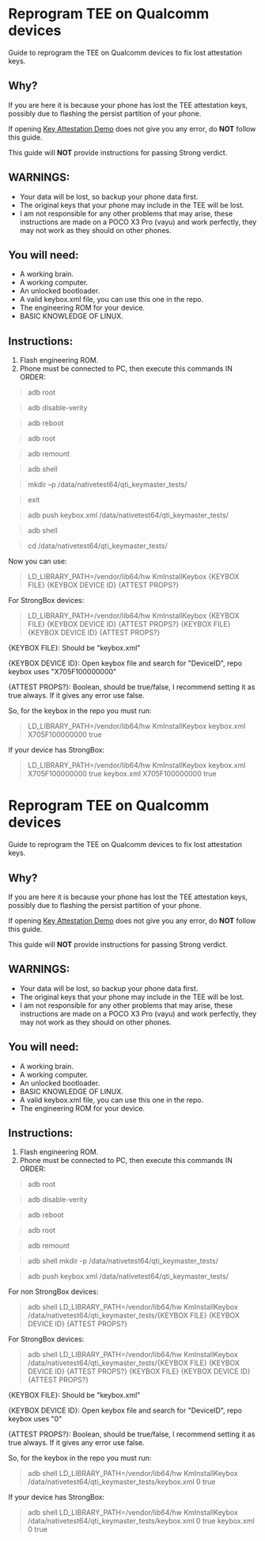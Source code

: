 # Reprogram TEE on Qualcomm devices
Guide to reprogram the TEE on Qualcomm devices to fix lost attestation keys.

## Why?

If you are here it is because your phone has lost the TEE attestation keys, possibly due to flashing the persist partition of your phone.

If opening [Key Attestation Demo](https://github.com/vvb2060/KeyAttestation) does not give you any error, do **NOT** follow this guide.

This guide will **NOT** provide instructions for passing Strong verdict.

## WARNINGS:

- Your data will be lost, so backup your phone data first.
- The original keys that your phone may include in the TEE will be lost.
- I am not responsible for any other problems that may arise, these instructions are made on a POCO X3 Pro (vayu) and work perfectly, they may not work as they should on other phones.

## You will need:

- A working brain.
- A working computer.
- An unlocked bootloader.
- A valid keybox.xml file, you can use this one in the repo.
- The engineering ROM for your device.
- BASIC KNOWLEDGE OF LINUX. 

## Instructions:

1. Flash engineering ROM.
2. Phone must be connected to PC, then execute this commands IN ORDER:

> adb root

> adb disable-verity

> adb reboot

> adb root

> adb remount

> adb shell

> mkdir –p /data/nativetest64/qti_keymaster_tests/

> exit

> adb push keybox.xml /data/nativetest64/qti_keymaster_tests/

> adb shell

> cd /data/nativetest64/qti_keymaster_tests/

Now you can use:

> LD_LIBRARY_PATH=/vendor/lib64/hw KmInstallKeybox {KEYBOX FILE} {KEYBOX DEVICE ID} {ATTEST PROPS?}

For StrongBox devices:

> LD_LIBRARY_PATH=/vendor/lib64/hw KmInstallKeybox {KEYBOX FILE} {KEYBOX DEVICE ID} {ATTEST PROPS?} {KEYBOX FILE} {KEYBOX DEVICE ID} {ATTEST PROPS?}

{KEYBOX FILE}: Should be "keybox.xml"

{KEYBOX DEVICE ID}: Open keybox file and search for "DeviceID", repo keybox uses "X705F100000000"

{ATTEST PROPS?}: Boolean, should be true/false, I recommend setting it as true always. If it gives any error use false.

So, for the keybox in the repo you must run:

> LD_LIBRARY_PATH=/vendor/lib64/hw KmInstallKeybox keybox.xml X705F100000000 true

If your device has StrongBox:

> LD_LIBRARY_PATH=/vendor/lib64/hw KmInstallKeybox keybox.xml X705F100000000 true keybox.xml X705F100000000 true
















# Reprogram TEE on Qualcomm devices
Guide to reprogram the TEE on Qualcomm devices to fix lost attestation keys.

## Why?

If you are here it is because your phone has lost the TEE attestation keys, possibly due to flashing the persist partition of your phone.

If opening [Key Attestation Demo](https://github.com/vvb2060/KeyAttestation) does not give you any error, do **NOT** follow this guide.

This guide will **NOT** provide instructions for passing Strong verdict.

## WARNINGS:

- Your data will be lost, so backup your phone data first.
- The original keys that your phone may include in the TEE will be lost.
- I am not responsible for any other problems that may arise, these instructions are made on a POCO X3 Pro (vayu) and work perfectly, they may not work as they should on other phones.

## You will need:

- A working brain.
- A working computer.
- An unlocked bootloader.
- BASIC KNOWLEDGE OF LINUX.
- A valid keybox.xml file, you can use this one in the repo.
- The engineering ROM for your device.

## Instructions:

1. Flash engineering ROM.
2. Phone must be connected to PC, then execute this commands IN ORDER:

> adb root

> adb disable-verity

> adb reboot

> adb root

> adb remount

> adb shell mkdir -p /data/nativetest64/qti_keymaster_tests/

> adb push keybox.xml /data/nativetest64/qti_keymaster_tests/

For non StrongBox devices:

> adb shell LD_LIBRARY_PATH=/vendor/lib64/hw KmInstallKeybox /data/nativetest64/qti_keymaster_tests/{KEYBOX FILE} {KEYBOX DEVICE ID} {ATTEST PROPS?}

For StrongBox devices:

> adb shell LD_LIBRARY_PATH=/vendor/lib64/hw KmInstallKeybox /data/nativetest64/qti_keymaster_tests/{KEYBOX FILE} {KEYBOX DEVICE ID} {ATTEST PROPS?} {KEYBOX FILE} {KEYBOX DEVICE ID} {ATTEST PROPS?}

{KEYBOX FILE}: Should be "keybox.xml"

{KEYBOX DEVICE ID}: Open keybox file and search for "DeviceID", repo keybox uses "0"

{ATTEST PROPS?}: Boolean, should be true/false, I recommend setting it as true always. If it gives any error use false.

So, for the keybox in the repo you must run:

> adb shell LD_LIBRARY_PATH=/vendor/lib64/hw KmInstallKeybox /data/nativetest64/qti_keymaster_tests/keybox.xml 0 true

If your device has StrongBox:

> adb shell LD_LIBRARY_PATH=/vendor/lib64/hw KmInstallKeybox /data/nativetest64/qti_keymaster_tests/keybox.xml 0 true keybox.xml 0 true
